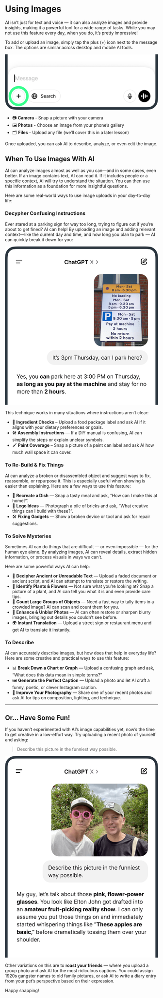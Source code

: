 # Using Images
AI isn’t just for text and voice — it can also analyze images and provide insights, making it a powerful tool for a wide range of tasks. While you may not use this feature every day, when you do, it’s pretty impressive!

To add or upload an image, simply tap the plus (+) icon next to the message box. The options are similar across desktop and mobile AI tools.

<picture>
  <source srcset="./assets/images/upload-action-dark.png" media="(prefers-color-scheme:dark)">
  <img src="./assets/images/upload-action.png">
</picture>

- 📷 **Camera** - Snap a picture with your camera
- 🖼 **Photos** - Choose an image from your phone’s gallery
- 🗂 **Files** - Upload any file (we’ll cover this in a later lesson)

Once uploaded, you can ask AI to describe, analyze, or even edit the image.

## When To Use Images With AI
AI can analyze images almost as well as you can—and in some cases, even better. If an image contains text, AI can read it. If it includes people or a specific context, AI will try to understand the situation. You can then use this information as a foundation for more insightful questions.

Here are some real-world ways to use image uploads in your day-to-day life:

### Decypher Confusing Instructions
Ever stared at a parking sign for way too long, trying to figure out if you’re about to get fined? AI can help! By uploading an image and adding relevant context—like the current day and time, and how long you plan to park — AI can quickly break it down for you:

<picture>
  <source srcset="./assets/images/parking-dark.png" media="(prefers-color-scheme:dark)">
  <img src="./assets/images/parking.png">
</picture>

This technique works in many situations where instructions aren’t clear:

- 🧃 **Ingredient Checks** – Upload a food package label and ask AI if it aligns with your dietary preferences or goals.
- 🛠 **Assembly Instructions** — If a DIY manual is confusing, AI can simplify the steps or explain unclear symbols.
- 🖌️ **Paint Coverage** – Snap a picture of a paint can label and ask AI how much wall space it can cover.

### To Re-Build & Fix Things
AI can analyze a broken or disassembled object and suggest ways to fix, reassemble, or repurpose it. This is especially useful when showing is easier than explaining. Here are a few ways to use this feature:

- 🥗 **Recreate a Dish** — Snap a tasty meal and ask, “How can I make this at home?”.
- 🧱 **Lego Ideas** — Photograph a pile of bricks and ask, “What creative things can I build with these?”.
- 🛠 **Fixing Gadgets** — Show a broken device or tool and ask for repair suggestions.

### To Solve Mysteries
Sometimes AI can do things that are difficult — or even impossible — for the human eye alone. By analyzing images, AI can reveal details, extract hidden information, or process visuals in ways we can’t.

Here are some powerful ways AI can help:

- 📜 **Decipher Ancient or Unreadable Text** — Upload a faded document or ancient script, and AI can attempt to translate or restore the writing.
- 🌸 **Identify Plants & Flowers** — Not sure what you’re looking at? Snap a picture of a plant, and AI can tell you what it is and even provide care tips.
- 🔢 **Count Large Groups of Objects** — Need a fast way to tally items in a crowded image? AI can scan and count them for you.
- 🔎 **Enhance & Unblur Photos** — AI can often restore or sharpen blurry images, bringing out details you couldn’t see before.
- 🌍 **Instant Translation** — Upload a street sign or restaurant menu and get AI to translate it instantly.

### To Describe
AI can accurately describe images, but how does that help in everyday life? Here are some creative and practical ways to use this feature:

- 📊 **Break Down a Chart or Graph** — Upload a confusing graph and ask, “What does this data mean in simple terms?”
- 🖼 **Generate the Perfect Caption** — Upload a photo and let AI craft a funny, poetic, or clever Instagram caption.
- 📸 **Improve Your Photography** — Share one of your recent photos and ask AI for tips on composition, lighting, and technique.

***

## Or... Have Some Fun!
If you haven’t experimented with AI’s image capabilities yet, now’s the time to get creative in a low-effort way. Try uploading a recent photo of yourself and asking:

> Describe this picture in the funniest way possible.

<picture>
  <source srcset="./assets/images/funny-description-dark.png" media="(prefers-color-scheme:dark)">
  <img src="./assets/images/funny-description.png">
</picture>

Other variations on this are to **roast your friends** — where you upload a group photo and ask AI for the most ridiculous captions. You could assign 1920s gangster names to old family pictures, or ask AI to write a diary entry from your pet’s perspective based on their expression.

Happy snapping!

<!-- Read time: 4 mins -->